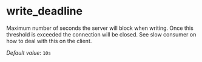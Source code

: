 # write_deadline

Maximum number of seconds the server will block when writing. Once
this threshold is exceeded the connection will be closed. See slow
consumer on how to deal with this on the client.

*Default value*: `10s`
